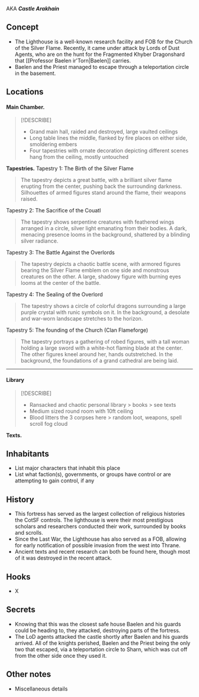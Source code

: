 AKA ***Castle Arakhain***
## Concept
- The Lighthouse is a well-known research facility and FOB for the Church of the Silver Flame. Recently, it came under attack by Lords of Dust Agents, who are on the hunt for the Fragmented Khyber Dragonshard that [[Professor Baelen ir'Torn|Baelen]] carries.
- Baelen and the Priest managed to escape through a teleportation circle in the basement.
## Locations

#### Main Chamber.

> [!DESCRIBE]
> - Grand main hall, raided and destroyed, large vaulted ceilings
> - Long table lines the middle, flanked by fire places on either side, smoldering embers
> - Four tapestries with ornate decoration depicting different scenes hang from the ceiling, mostly untouched

**Tapestries.**
Tapestry 1: The Birth of the Silver Flame

> The tapestry depicts a great battle, with a brilliant silver flame erupting from the center, pushing back the surrounding darkness. Silhouettes of armed figures stand around the flame, their weapons raised.

Tapestry 2: The Sacrifice of the Couatl

> The tapestry shows serpentine creatures with feathered wings arranged in a circle, silver light emanating from their bodies. A dark, menacing presence looms in the background, shattered by a blinding silver radiance.

Tapestry 3: The Battle Against the Overlords

> The tapestry depicts a chaotic battle scene, with armored figures bearing the Silver Flame emblem on one side and monstrous creatures on the other. A large, shadowy figure with burning eyes looms at the center of the battle.

Tapestry 4: The Sealing of the Overlord

> The tapestry shows a circle of colorful dragons surrounding a large purple crystal with runic symbols on it. In the background, a desolate and war-worn landscape stretches to the horizon.

Tapestry 5: The founding of the Church (Clan Flameforge)

> The tapestry portrays a gathering of robed figures, with a tall woman holding a large sword with a white-hot flaming blade at the center. The other figures kneel around her, hands outstretched. In the background, the foundations of a grand cathedral are being laid.

---

#### Library

> [!DESCRIBE]
> - Ransacked and chaotic personal library > books > see texts
> - Medium sized round room with 10ft ceiling
> - Blood litters the 3 corpses here > random loot, weapons, spell scroll fog cloud

**Texts.**
## Inhabitants
- List major characters that inhabit this place
- List what faction(s), governments, or groups have control or are attempting to gain control, if any

## History
- This fortress has served as the largest collection of religious histories the CotSF controls. The lighthouse is were their most prestigious scholars and researchers conducted their work, surrounded by books and scrolls.
- Since the Last War, the Lighthouse has also served as a FOB, allowing for early notification of possible invasion from the west into Thrane.
- Ancient texts and recent research can both be found here, though most of it was destroyed in the recent attack.
## Hooks
- X
## Secrets
 - Knowing that this was the closest safe house Baelen and his guards could be heading to, they attacked, destroying parts of the fortress.
- The LoD agents attacked the castle shortly after Baelen and his guards arrived. All of the knights perished, Baelen and the Priest being the only two that escaped, via a teleportation circle to Sharn, which was cut off from the other side once they used it.

## Other notes
- Miscellaneous details
